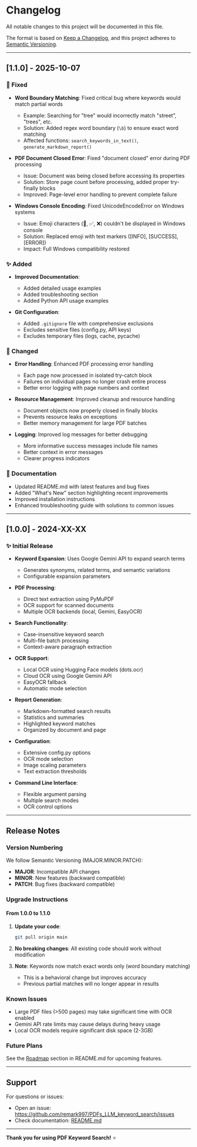 # Changelog

All notable changes to this project will be documented in this file.

The format is based on [Keep a Changelog](https://keepachangelog.com/en/1.0.0/),
and this project adheres to [Semantic Versioning](https://semver.org/spec/v2.0.0.html).

---

## [1.1.0] - 2025-10-07

### 🐛 Fixed

- **Word Boundary Matching**: Fixed critical bug where keywords would match partial words
  - Example: Searching for "tree" would incorrectly match "street", "trees", etc.
  - Solution: Added regex word boundary (`\b`) to ensure exact word matching
  - Affected functions: `search_keywords_in_text()`, `generate_markdown_report()`

- **PDF Document Closed Error**: Fixed "document closed" error during PDF processing
  - Issue: Document was being closed before accessing its properties
  - Solution: Store page count before processing, added proper try-finally blocks
  - Improved: Page-level error handling to prevent complete failure

- **Windows Console Encoding**: Fixed UnicodeEncodeError on Windows systems
  - Issue: Emoji characters (🔧, ✅, ❌) couldn't be displayed in Windows console
  - Solution: Replaced emoji with text markers ([INFO], [SUCCESS], [ERROR])
  - Impact: Full Windows compatibility restored

### ✨ Added

- **Improved Documentation**:
  - Added detailed usage examples
  - Added troubleshooting section
  - Added Python API usage examples

- **Git Configuration**:
  - Added `.gitignore` file with comprehensive exclusions
  - Excludes sensitive files (config.py, API keys)
  - Excludes temporary files (logs, cache, pycache)

### 🔧 Changed

- **Error Handling**: Enhanced PDF processing error handling
  - Each page now processed in isolated try-catch block
  - Failures on individual pages no longer crash entire process
  - Better error logging with page numbers and context

- **Resource Management**: Improved cleanup and resource handling
  - Document objects now properly closed in finally blocks
  - Prevents resource leaks on exceptions
  - Better memory management for large PDF batches

- **Logging**: Improved log messages for better debugging
  - More informative success messages include file names
  - Better context in error messages
  - Clearer progress indicators

### 📝 Documentation

- Updated README.md with latest features and bug fixes
- Added "What's New" section highlighting recent improvements
- Improved installation instructions
- Enhanced troubleshooting guide with solutions to common issues

---

## [1.0.0] - 2024-XX-XX

### ✨ Initial Release

- **Keyword Expansion**: Uses Google Gemini API to expand search terms
  - Generates synonyms, related terms, and semantic variations
  - Configurable expansion parameters

- **PDF Processing**:
  - Direct text extraction using PyMuPDF
  - OCR support for scanned documents
  - Multiple OCR backends (local, Gemini, EasyOCR)

- **Search Functionality**:
  - Case-insensitive keyword search
  - Multi-file batch processing
  - Context-aware paragraph extraction

- **OCR Support**:
  - Local OCR using Hugging Face models (dots.ocr)
  - Cloud OCR using Google Gemini API
  - EasyOCR fallback
  - Automatic mode selection

- **Report Generation**:
  - Markdown-formatted search results
  - Statistics and summaries
  - Highlighted keyword matches
  - Organized by document and page

- **Configuration**:
  - Extensive config.py options
  - OCR mode selection
  - Image scaling parameters
  - Text extraction thresholds

- **Command Line Interface**:
  - Flexible argument parsing
  - Multiple search modes
  - OCR control options

---

## Release Notes

### Version Numbering

We follow Semantic Versioning (MAJOR.MINOR.PATCH):
- **MAJOR**: Incompatible API changes
- **MINOR**: New features (backward compatible)
- **PATCH**: Bug fixes (backward compatible)

### Upgrade Instructions

#### From 1.0.0 to 1.1.0

1. **Update your code**:
   ```bash
   git pull origin main
   ```

2. **No breaking changes**: All existing code should work without modification

3. **Note**: Keywords now match exact words only (word boundary matching)
   - This is a behavioral change but improves accuracy
   - Previous partial matches will no longer appear in results

### Known Issues

- Large PDF files (>500 pages) may take significant time with OCR enabled
- Gemini API rate limits may cause delays during heavy usage
- Local OCR models require significant disk space (2-3GB)

### Future Plans

See the [Roadmap](README.md#-roadmap) section in README.md for upcoming features.

---

## Support

For questions or issues:
- Open an issue: https://github.com/remark997/PDFs_LLM_keyword_search/issues
- Check documentation: [README.md](README.md)

---

**Thank you for using PDF Keyword Search!** ⭐

